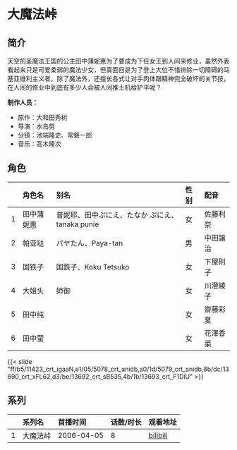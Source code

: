 # 大魔法峠


## 简介

天空的圣魔法王国的公主田中蒲妮惠为了要成为下任女王到人间来修业，虽然外表看起来只是可爱柔弱的魔法少女，但真面目是为了登上大位不惜排除一切障碍的马基亚维利主义者，除了魔法外，还擅长各式让对手肉体跟精神完全破坏的关节技，在人间的修业中到底有多少人会被人间推土机给铲平呢？

**制作人员：**
- 原作：大和田秀树
- 导演：水岛努
- 分镜：池端隆史、常磐一郎
- 音乐：高木隆次

## 角色

|     |   角色名   |   别名  | 性别 |  配音  |
|:--- |:------  |:----      |:---  |:--   |
| 1 | 田中蒲妮惠 | 普妮耶、田中ぷにえ、たなか ぷにえ、tanaka punie | 女 | 佐藤利奈 |
| 2 | 帕亚哒 | パヤたん、Paya-tan | 男 | 中田譲治 |
| 3 | 国铁子 | 国鉄子、Koku Tetsuko | 女 | 下屋則子 |
| 4 | 大姐头 | 姉御 | 女 | 川澄綾子 |
| 5 | 田中纯 |  | 女 | 齋藤彩夏 |
| 6 | 田中萤 |  | 女 | 花澤香菜 |

{{< slide "ff/b5/11423_crt_igaaN,e1/05/5078_crt_anidb,a0/1d/5079_crt_anidb,8b/dc/13690_crt_xFL62,d3/be/13692_crt_sB535,4b/1b/13693_crt_F1DiU" >}}

## 系列

|     |   系列名   |   首播时间  | 话数/时长  | 观看地址 |
|:---  |:------    |:----      |:---       |:---  |
| 1 | 大魔法峠 | 2006-04-05 | 8 | [bilibili](https://www.bilibili.com/bangumi/play/ss4926)  |



